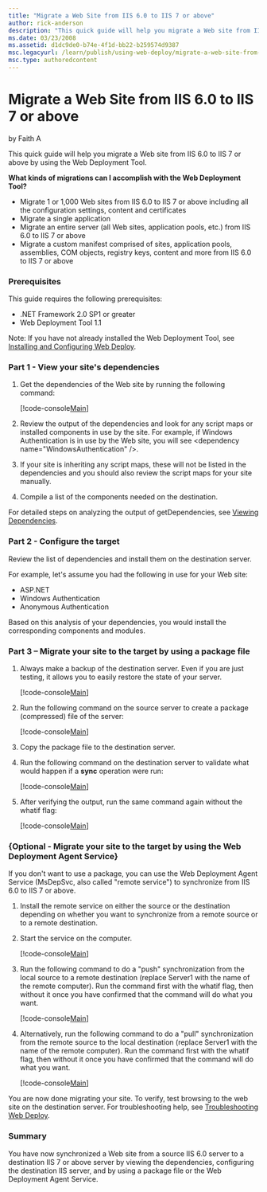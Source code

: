 ```yaml
---
title: "Migrate a Web Site from IIS 6.0 to IIS 7 or above"
author: rick-anderson
description: "This quick guide will help you migrate a Web site from IIS 6.0 to IIS 7 or above by using the Web Deployment Tool. What kinds of migrations can I accomplish..."
ms.date: 03/23/2008
ms.assetid: d1dc9de0-b74e-4f1d-bb22-b259574d9387
msc.legacyurl: /learn/publish/using-web-deploy/migrate-a-web-site-from-iis-60-to-iis-7-or-above
msc.type: authoredcontent
---
```

Migrate a Web Site from IIS 6.0 to IIS 7 or above
====================
by Faith A

This quick guide will help you migrate a Web site from IIS 6.0 to IIS 7 or above by using the Web Deployment Tool.

**What kinds of migrations can I accomplish with the Web Deployment Tool?**

- Migrate 1 or 1,000 Web sites from IIS 6.0 to IIS 7 or above including all the configuration settings, content and certificates
- Migrate a single application
- Migrate an entire server (all Web sites, application pools, etc.) from IIS 6.0 to IIS 7 or above
- Migrate a custom manifest comprised of sites, application pools, assemblies, COM objects, registry keys, content and more from IIS 6.0 to IIS 7 or above

### Prerequisites

This guide requires the following prerequisites:

- .NET Framework 2.0 SP1 or greater
- Web Deployment Tool 1.1

Note: If you have not already installed the Web Deployment Tool, see [Installing and Configuring Web Deploy](../../install/installing-publishing-technologies/installing-and-configuring-web-deploy.md "Installing Web Deploy").

### Part 1 - View your site's dependencies

1. Get the dependencies of the Web site by running the following command:  

    [!code-console[Main](migrate-a-web-site-from-iis-60-to-iis-7-or-above/samples/sample1.cmd)]
2. Review the output of the dependencies and look for any script maps or installed components in use by the site. For example, if Windows Authentication is in use by the Web site, you will see &lt;dependency name="WindowsAuthentication" /&gt;.
3. If your site is inheriting any script maps, these will not be listed in the dependencies and you should also review the script maps for your site manually.
4. Compile a list of the components needed on the destination.

For detailed steps on analyzing the output of getDependencies, see [Viewing Dependencies](https://technet.microsoft.com/library/dd569091(WS.10).aspx "Viewing Dependencies").

### Part 2 - Configure the target

Review the list of dependencies and install them on the destination server.

For example, let's assume you had the following in use for your Web site:

- ASP.NET
- Windows Authentication
- Anonymous Authentication

Based on this analysis of your dependencies, you would install the corresponding components and modules.

### Part 3 – Migrate your site to the target by using a package file

1. Always make a backup of the destination server. Even if you are just testing, it allows you to easily restore the state of your server.  

    [!code-console[Main](migrate-a-web-site-from-iis-60-to-iis-7-or-above/samples/sample2.cmd)]
2. Run the following command on the source server to create a package (compressed) file of the server:  

    [!code-console[Main](migrate-a-web-site-from-iis-60-to-iis-7-or-above/samples/sample3.cmd)]
3. Copy the package file to the destination server.
4. Run the following command on the destination server to validate what would happen if a **sync** operation were run:  

    [!code-console[Main](migrate-a-web-site-from-iis-60-to-iis-7-or-above/samples/sample4.cmd)]
5. After verifying the output, run the same command again without the whatif flag:  

    [!code-console[Main](migrate-a-web-site-from-iis-60-to-iis-7-or-above/samples/sample5.cmd)]

### {Optional - Migrate your site to the target by using the Web Deployment Agent Service}

If you don't want to use a package, you can use the Web Deployment Agent Service (MsDepSvc, also called "remote service") to synchronize from IIS 6.0 to IIS 7 or above.

1. Install the remote service on either the source or the destination depending on whether you want to synchronize from a remote source or to a remote destination.
2. Start the service on the computer.  

    [!code-console[Main](migrate-a-web-site-from-iis-60-to-iis-7-or-above/samples/sample6.cmd)]
3. Run the following command to do a "push" synchronization from the local source to a remote destination (replace Server1 with the name of the remote computer). Run the command first with the whatif flag, then without it once you have confirmed that the command will do what you want.  

    [!code-console[Main](migrate-a-web-site-from-iis-60-to-iis-7-or-above/samples/sample7.cmd)]
4. Alternatively, run the following command to do a "pull" synchronization from the remote source to the local destination (replace Server1 with the name of the remote computer). Run the command first with the whatif flag, then without it once you have confirmed that the command will do what you want.  

    [!code-console[Main](migrate-a-web-site-from-iis-60-to-iis-7-or-above/samples/sample8.cmd)]

You are now done migrating your site. To verify, test browsing to the web site on the destination server. For troubleshooting help, see [Troubleshooting Web Deploy](../troubleshooting-web-deploy/troubleshooting-web-deploy.md "Troubleshooting Web Deploy").

### Summary

You have now synchronized a Web site from a source IIS 6.0 server to a destination IIS 7 or above server by viewing the dependencies, configuring the destination IIS server, and by using a package file or the Web Deployment Agent Service.